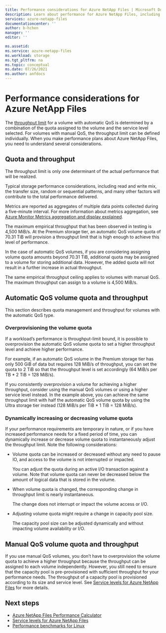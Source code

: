 ```yaml
---
title: Performance considerations for Azure NetApp Files | Microsoft Docs
description: Learn about performance for Azure NetApp Files, including the relationship of quota and throughput limit and how to dynamically increase/decrease volume quota.
services: azure-netapp-files
documentationcenter: ''
author: b-hchen
manager: ''
editor: ''

ms.assetid:
ms.service: azure-netapp-files
ms.workload: storage
ms.tgt_pltfrm: na
ms.topic: conceptual
ms.date: 07/26/2021
ms.author: anfdocs
---
```

# Performance considerations for Azure NetApp Files

The [throughput limit](azure-netapp-files-service-levels.md) for a volume with automatic QoS is determined by a combination of the quota assigned to the volume and the service level selected. For volumes with manual QoS, the throughput limit can be defined individually. When you make performance plans about Azure NetApp Files, you need to understand several considerations. 

## Quota and throughput  

The throughput limit is only one determinant of the actual performance that will be realized.  

Typical storage performance considerations, including read and write mix, the transfer size, random or sequential patterns, and many other factors will contribute to the total performance delivered. 

Metrics are reported as aggregates of multiple data points collected during a five-minute interval. For more information about metrics aggregation, see [Azure Monitor Metrics aggregation and display explained](../azure-monitor/essentials/metrics-aggregation-explained.md). 

The maximum empirical throughput that has been observed in testing is 4,500 MiB/s. At the Premium storage tier, an automatic QoS volume quota of 70.31 TiB will provision a throughput limit that is high enough to achieve this level of performance.  

In the case of automatic QoS volumes, if you are considering assigning volume quota amounts beyond 70.31 TiB, additional quota may be assigned to a volume for storing additional data. However, the added quota will not result in a further increase in actual throughput.  

The same empirical throughput ceiling applies to volumes with manual QoS. The maximum throughput can assign to a volume is 4,500 MiB/s.

## Automatic QoS volume quota and throughput

This section describes quota management and throughput for volumes with the automatic QoS type.

### Overprovisioning the volume quota

If a workload’s performance is throughput-limit bound, it is possible to overprovision the automatic QoS volume quota to set a higher throughput level and achieve higher performance.  

For example, if an automatic QoS volume in the Premium storage tier has only 500 GiB of data but requires 128 MiB/s of throughput, you can set the quota to 2 TiB so that the throughput level is set accordingly (64 MiB/s per TB * 2 TiB = 128 MiB/s).  

If you consistently overprovision a volume for achieving a higher throughput, consider using the manual QoS volumes or using a higher service level instead.  In the example above, you can achieve the same throughput limit with half the automatic QoS volume quota by using the Ultra storage tier instead (128 MiB/s per TiB * 1 TiB = 128 MiB/s).

### Dynamically increasing or decreasing volume quota

If your performance requirements are temporary in nature, or if you have increased performance needs for a fixed period of time, you can dynamically increase or decrease volume quota to instantaneously adjust the throughput limit.  Note the following considerations: 

* Volume quota can be increased or decreased without any need to pause IO, and access to the volume is not interrupted or impacted.  

    You can adjust the quota during an active I/O transaction against a volume.  Note that volume quota can never be decreased below the amount of logical data that is stored in the volume.

* When volume quota is changed, the corresponding change in throughput limit is nearly instantaneous. 

    The change does not interrupt or impact the volume access or I/O.  

* Adjusting volume quota might require a change in capacity pool size.  

    The capacity pool size can be adjusted dynamically and without impacting volume availability or I/O.

## Manual QoS volume quota and throughput 

If you use manual QoS volumes, you don’t have to overprovision the volume quota to achieve a higher throughput because the throughput can be assigned to each volume independently. However, you still need to ensure that the capacity pool is pre-provisioned with sufficient throughput for your performance needs. The throughput of a capacity pool is provisioned according to its size and service level. See [Service levels for Azure NetApp Files](azure-netapp-files-service-levels.md) for more details.


## Next steps

- [Azure NetApp Files Performance Calculator](https://cloud.netapp.com/azure-netapp-files/tco?hs_preview=tIKQbfoF-41214739590)
- [Service levels for Azure NetApp Files](azure-netapp-files-service-levels.md)
- [Performance benchmarks for Linux](performance-benchmarks-linux.md)
